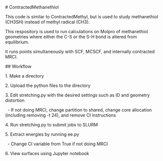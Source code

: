 \# ContractedMethanethiol

This code is similar to ContractedMethyl, but is used to study methanethiol (CH3SH) instead of methyl radical (CH3).



This respository is used to run calculations on Molpro of methanethiol geometries where either the C-S or the S-H bond is altered from equilibrium.

It runs points simultaneously with SCF, MCSCF, and internally contracted MRCI.



\## Workflow

1\. Make a directory

2\. Upload the python files to the directory

3\. Edit stretching.py with the desired settings such as ID and geometry distortion

&nbsp;  - If not doing MRCI, change partition to shared, change core allocation (including removing -t 24), and remove CI instructions

4\. Run stretching.py to submit jobs to SLURM

5\. Extract energies by running ee.py

&nbsp;  - Change CI variable from True if not doing MRCI

6\. View surfaces using Jupyter notebook

